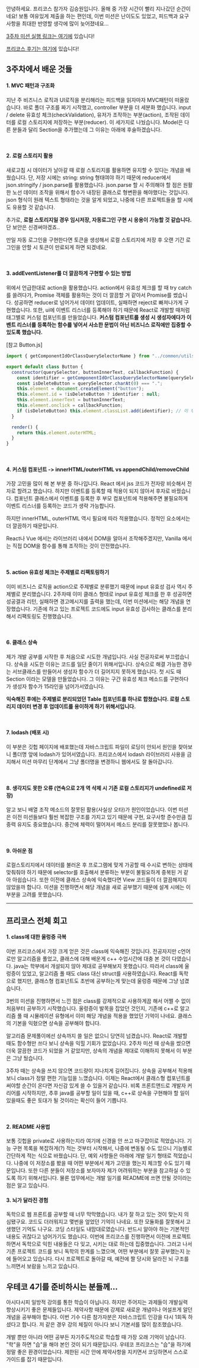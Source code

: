 안녕하세요. 프리코스 참가자 김승원입니다. 올해 중 가장 시간이 빨리 지나갔던 순간이네요! 보통 여유있게 제출을 하는 편인데,
이번 미션은 난이도도 있었고, 피드백과 요구사항을 최대한 반영할 생각에 많이 늦어졌네요...

[3주차 미션 실행 링크는 여기에](https://loquemedalagana.github.io/javascript-subway-map-precourse/) 있습니다!

[프리코스 후기는 여기에](https://blog.naver.com/kodewithamy/222174642068) 있습니다!

## 3주차에서 배운 것들
#### 1. MVC 패턴과 구조화
지난 주 비즈니스 로직과 UI로직을 분리해라는 피드백을 읽자마자 MVC패턴이 떠올랐습니다. 
바로 폴더 구조를 짜기 시작했고, controller 부분을 더 세분화 했습니다.
input / delete 유효성 체크(checkValidation), 유저가 조작하는 부분(action), 조작된 데이터를 로컬 스토리지에 저장하는 부분(reducer). 
이 세가지로 나눴습니다. Model은 다른 분들과 달리 Section을 추가했는데 그 이유는 아래에 후술하겠습니다.

<br/>

#### 2. 로컬 스토리지 활용
새로고침 시 데이터가 날아갈 때 로컬 스토리지를 활용하면 유지할 수 있다는 개념을 배웠습니다. 
단, 저장 시에는 string: string 형태여야 하기 때문에 reducer에서 json.stringify / json.parse를 활용했습니다.
json.parse 할 시 주의해야 할 점은 원활한 노선 데이터 조작을 위해서 함수가 내장된 클래스로 형변환을 해야했다는 것입니다. 
json 형식이 원래 텍스트 형태라는 것을 알게 되었고, 나중에 다른 프로젝트들을 할 시에도 유용할 것 같습니다.

추가로, **로컬 스토리지일 경우 임시저장, 자동로그인 구현 시 응용이 가능할 것 같습니다.** 단 보안은 신경써야겠죠..

만일 자동 로그인을 구현한다면 토큰을 생성해서 로컬 스토리지에 저장 후 오랜 기간 로그인을 안할 시 토큰이 만료되게 하면 되겠네요.

<br/>

#### 3. addEventListener를 더 깔끔하게 구현할 수 있는 방법
위에서 언급한대로 action을 활용했습니다. action에서 유효성 체크를 할 때 try catch를 쓸려다가, 
Promise 객체를 활용하는 것이 더 깔끔할 거 같아서 Promise를 썼습니다. 
성공하면 reducer로 넘어가서 데이터 업데이트, 실패하면 reject로 빠져나가게 구현했습니다.
또한, ui에 이벤트 리스너를 등록해야 하기 때문에 React로 개발할 때처럼 태그별로 커스텀 컴포넌트를 만들었습니다. 
**커스텀 컴포넌트를 생성 시 생성자에다가 이벤트 리스너를 등록하는 함수를 넣어서 사소한 문법이 아닌 비즈니스 로직에만 집중할 수 있도록 했습니다.**

[참고 Button.js]

``` javascript
import { getComponentIdOrClassQuerySelectorName } from "../common/utils.js";

export default class Button {
  constructor(querySelector, buttonInnerText, callbackFunction) {
    const identifier = getComponentIdOrClassQuerySelectorName(querySelector);
    const isDeleteButton = querySelector.charAt(0) === ".";
    this.element = document.createElement("button");
    this.element.id = !isDeleteButton ? identifier : null;
    this.element.innerText = buttonInnerText;
    this.element.onclick = callbackFunction;
    if (isDeleteButton) this.element.classList.add(identifier); // 이 부분
  }

  render() {
    return this.element.outerHTML;
  }
}
```

<br/>

#### 4. 커스텀 컴포넌트 -> innerHTML/outerHTML vs appendChild/removeChild
가장 고민을 많이 해 본 부분 중 하나입니다. React 에서 jss 코드가 전자랑 비슷해서 전자로 할려고 했습니다.
하지만 이벤트를 등록할 때 적용이 되지 않아서 후자로 바꿨습니다. 
컴포넌트 클래스에서 이벤트를 등록한 후 부모 컴포넌트에 적용해주면 불필요하게 이벤트 리스너를 등록하는 코드가 생략 가능합니다.

하지만 innerHTML, outerHTML 역시 필요에 따라 적용했습니다. 정적인 요소에서는 더 깔끔하기 때문입니다.

React나 Vue 에서는 라이브러리 내에서 DOM을 알아서 조작해주겠지만, Vanilla 에서는 직접 DOM을 함수를 통해 조작하는 것이 안전했습니다.

<br/>

#### 5. action 유효성 체크는 주제별로 리팩토링하기
이미 비즈니스 로직을 action으로 주제별로 분류했기 때문에 input 유효성 검사 역시 주제별로 분리했습니다.
2주차때 이미 클래스 형태로 input 유효성 체크를 한 후 성공하면 성공결과 리턴, 실패하면 경고메시지를 출력을 했는데,
이번 미션에서는 해당 개념을 연장했습니다. 기존에 하고 있는 프로젝트 코드에도 input 유효성 검사하는 클래스를 분리해서 리팩토링도 진행했습니다.

<br/>

#### 6. 클래스 상속
제가 개발 공부를 시작한 후 처음으로 시도한 개념입니다. 사실 전공자로써 부끄럽습니다. 상속을 시도한 이유는 코드를 일단 줄이기 위해서입니다.
상속으로 해결 가능한 경우는 서브클래스를 만들어서 생성자 함수가 더 길어지지 못하게 했습니다. 첫 시도 때 Section 이라는 모델을 만들었습니다.
그 이유는 구간 유효성 체크 메소드를 구현하다가 생성자 함수가 15라인을 넘어가서였습니다.

**익숙해진 후에는 주제별로 분리되었던 Table 컴포넌트를 하나로 합쳤습니다. 로컬 스토리지 데이터 변경 후 업데이트를 용이하게 하기 위해서입니다.**

<br/>

#### 7. lodash (배포 시)
이 부분은 깃헙 페이지에 배포했는데 자바스크립트 파일이 로딩이 안되서 원인을 찾아보니 폴더명 앞에 lodash가 있어서였습니다.
프리코스에서 lodash 라이브러리 사용을 금지해서 미션 마무리 단계에서 그냥 폴더명을 변경하니 웹에서도 잘 돌아갑니다.

<br/>

#### 8. 생각지도 못한 오류 (연속으로 2개 역 삭제 시 기존 로컬 스토리지가 undefined로 저장)
알고 보니 배열 조작 메소드의 잘못된 활용(사실상 오타)가 원인이었습니다. 이번 미션은 이전 미션들보다 훨씬 복잡한 구조를 가지고 있기 때문에
구현, 요구사항 준수만큼 집중력 유지도 중요했습니다. 중간에 체력이 떨어져서 메소드 분리를 잘못했었나 봅니다.

<br/>

#### 9. 아쉬운 점
로컬스토리지에서 데이터를 불러온 후 프로그램에 맞게 가공할 때 수시로 변하는 상태에 맞춰줘야 하기 때문에 selector를 호출해서 분류하는 부분이 불필요하게 중복된 거 같아 아쉽습니다.
또한 이전에 클래스 상속에 익숙했다면 View 코드들이 더 깔끔해지지 않았을까 합니다. 미션을 진행하면서 해당 개념을 새로 공부했기 때문에 설계 시에는 이 부분을 고려를 못했습니다.

<hr />

## 프리코스 전체 회고
#### 1. class에 대한 울렁증 극복
이번 프리코스에서 가장 크게 얻은 것은 class에 익숙해진 것입니다. 전공자지만 c언어로만 알고리즘을 풀었고, 클래스에 대해 배운게 c++ 수업시간에
대충 본 것이 다였습니다. java는 학부에서 개설되지 않아 제대로 공부해보지 못했습니다. 따라서 class에 울렁증이 있었고, 알고리즘 풀 때도
class 대신 struct를 사용하였습니다. React를 독학으로 했지만, 클래스형 컴포넌트도 초반에 공부하는게 맞는데 울렁증 때문에 그냥 넘겼습니다.

3번의 미션을 진행하면서 느낀 점은 class를 강제적으로 사용하게끔 해서 어쩔 수 없이 처음부터 공부하기 시작했습니다. 울렁증이 발목을 잡았던 것인지,
기존에 c++로 알고리즘 풀 때 시뮬레이션 유형에서 이미 해당 개념을 적용을 했었던 기억이 나네요. 클래스의 기본을 익혔으면 상속을 공부해야 합니다.

알고리즘 문제풀이에선 상속까지 쓸 일은 없으니 당연히 넘겼습니다. React로 개발할 때도 함수형만 쓰다 보니 상속을 익힐 기회가 없었습니다.
2주차 미션 때 상속을 썼으면 더욱 깔끔한 코드가 되었을 거 같았지만, 상속의 개념을 제대로 이해하지 못해서 이 부분은 그냥 뒀습니다.

3주차 때는 상속을 쓰지 않으면 코드량이 지나치게 길어집니다. 상속을 공부해서 적용해보니 class가 정말 편한 기능임을 느꼈습니다. 이제는 
React에서 클래스형 컴포넌트를 써야할 순간이 온다면 자신감 있게 쓸 수 있을거 같습니다. 비록 프론트앤드로 개발자 커리어를 시작하지만,
추후 java를 공부할 일이 있을 때, c++로 상속을 구현해야 할 일이 있을때도 좋은 토대가 될 것이라는 확신이 들어 기쁩니다.

<br/>

#### 2. README 사용법
보통 깃헙을 private로 사용하는지라 여기에 신경을 안 쓰고 마구잡이로 적었습니다. 기능 구현 목록을 복잡하게(?) 적는 것부터 시작해서, 나중에 변동될 수도 있으니 기능별로 간단하게 적는 식으로 바꿨습니다.
단, 예외 사항들은 아래에 개발 일기 형태로 적었습니다. 나중에 이 저장소를 봤을 때 어떤 부분에서 제가 고민을 했는지 체크할 수도 있기 때문입니다. 
또한 다른 분들이 저장소를 보자마자 제가 어려워하는 부분을 참고하실 수 있도록 하기 위해서입니다. 물론 업무에서는 개발 일기를 README에 쓰면 안될 것이라는 점은 알고 있습니다.


#### 3. 뇌가 달라진 경험
독학으로 웹 프론트를 공부할 때 너무 막막했습니다. 내가 잘 하고 있는 것이 맞는지 의심됐구요. 코드도 더러워지고 몇번을 엎었던 기억이 나네요.
또한 모듈화를 잘못해서 고생했던 기억도 나구요. 코딩 스타일도 내맘대로였습니다. 반드시 알아야 하는 기본적인 내용도 귀찮다고 넘어가기도 했습니다.
이번에 프리코스를 진행하면서 이전에 프로젝트 하면서 독학으로 익힌 내용들은 다 잊고, 시키는 대로 하는데 집중했습니다.
그러고 나서 기존 프로젝트 코드를 보니 독학의 한계를 느꼈으며, 어떤 부분에서 잘못 공부했는지 눈에 들어오고 있습니다.
다시 프로젝트로 돌아갈 때, 예전에 짤 당시와 달라진 뇌 구조를 느끼면서 보람을 느끼고 있습니다.



## 우테코 4기를 준비하시는 분들께...
아시다시피 일방적 강의를 통한 학습이 아닙니다. 하지만 주어지는 과제들이 개발실력 향상시키기 좋은 문제들입니다.
제약사항 때문에 강제로 새로운 개념이나 어설프게 알던 개념을 공부해야 합니다. 이번 기수 다른 참가자분은 자바스크립트 인강을 다시 1회독 하셨다고 합니다.
저 같은 경우 강의 체질이 아니다 보니 기본서를 많이 참조했습니다.

개발 뿐만 아니라 어떤 공부든 자기주도적으로 학습할 때 가장 오래 기억이 남습니다. "학"을 하면 "습"을 해야 본인 것이 되기 때문입니다.
우테코 프리코스는 "습"을 하기에 정말 좋은 환경이었습니다. 제한된 시간 안에 제약사항을 지키면서 코딩하면서 스스로 가이드를 잡기 때문입니다.